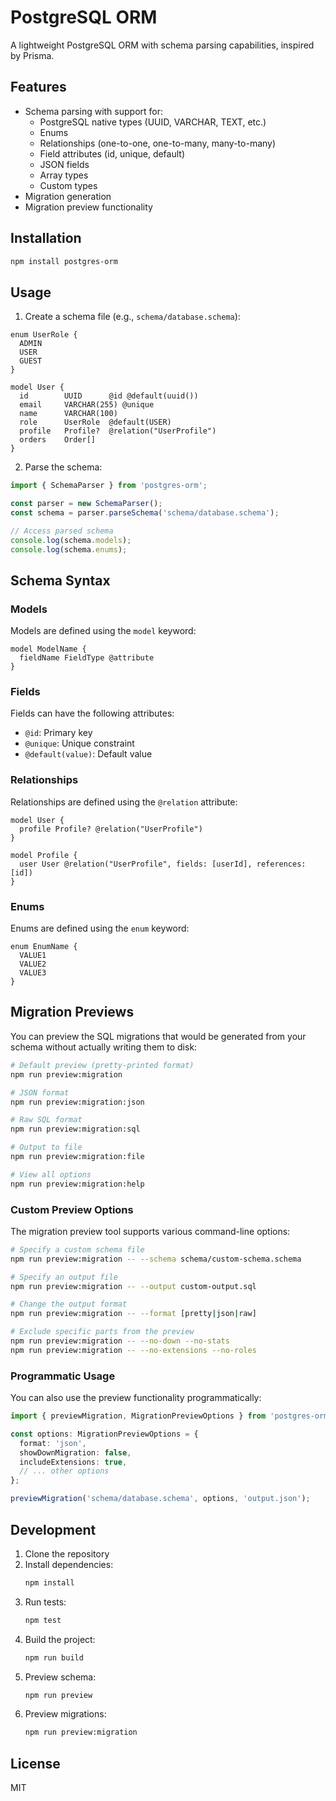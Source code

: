 # PostgreSQL ORM

A lightweight PostgreSQL ORM with schema parsing capabilities, inspired by Prisma.

## Features

- Schema parsing with support for:
  - PostgreSQL native types (UUID, VARCHAR, TEXT, etc.)
  - Enums
  - Relationships (one-to-one, one-to-many, many-to-many)
  - Field attributes (id, unique, default)
  - JSON fields
  - Array types
  - Custom types
- Migration generation
- Migration preview functionality

## Installation

```bash
npm install postgres-orm
```

## Usage

1. Create a schema file (e.g., `schema/database.schema`):

```schema
enum UserRole {
  ADMIN
  USER
  GUEST
}

model User {
  id        UUID      @id @default(uuid())
  email     VARCHAR(255) @unique
  name      VARCHAR(100)
  role      UserRole  @default(USER)
  profile   Profile?  @relation("UserProfile")
  orders    Order[]
}
```

2. Parse the schema:

```typescript
import { SchemaParser } from 'postgres-orm';

const parser = new SchemaParser();
const schema = parser.parseSchema('schema/database.schema');

// Access parsed schema
console.log(schema.models);
console.log(schema.enums);
```

## Schema Syntax

### Models

Models are defined using the `model` keyword:

```schema
model ModelName {
  fieldName FieldType @attribute
}
```

### Fields

Fields can have the following attributes:
- `@id`: Primary key
- `@unique`: Unique constraint
- `@default(value)`: Default value

### Relationships

Relationships are defined using the `@relation` attribute:

```schema
model User {
  profile Profile? @relation("UserProfile")
}

model Profile {
  user User @relation("UserProfile", fields: [userId], references: [id])
}
```

### Enums

Enums are defined using the `enum` keyword:

```schema
enum EnumName {
  VALUE1
  VALUE2
  VALUE3
}
```

## Migration Previews

You can preview the SQL migrations that would be generated from your schema without actually writing them to disk:

```bash
# Default preview (pretty-printed format)
npm run preview:migration

# JSON format
npm run preview:migration:json

# Raw SQL format
npm run preview:migration:sql

# Output to file
npm run preview:migration:file

# View all options
npm run preview:migration:help
```

### Custom Preview Options

The migration preview tool supports various command-line options:

```bash
# Specify a custom schema file
npm run preview:migration -- --schema schema/custom-schema.schema

# Specify an output file
npm run preview:migration -- --output custom-output.sql

# Change the output format
npm run preview:migration -- --format [pretty|json|raw]

# Exclude specific parts from the preview
npm run preview:migration -- --no-down --no-stats
npm run preview:migration -- --no-extensions --no-roles
```

### Programmatic Usage

You can also use the preview functionality programmatically:

```typescript
import { previewMigration, MigrationPreviewOptions } from 'postgres-orm';

const options: MigrationPreviewOptions = {
  format: 'json',
  showDownMigration: false,
  includeExtensions: true,
  // ... other options
};

previewMigration('schema/database.schema', options, 'output.json');
```

## Development

1. Clone the repository
2. Install dependencies:
   ```bash
   npm install
   ```
3. Run tests:
   ```bash
   npm test
   ```
4. Build the project:
   ```bash
   npm run build
   ```
5. Preview schema:
   ```bash
   npm run preview
   ```
6. Preview migrations:
   ```bash
   npm run preview:migration
   ```

## License

MIT